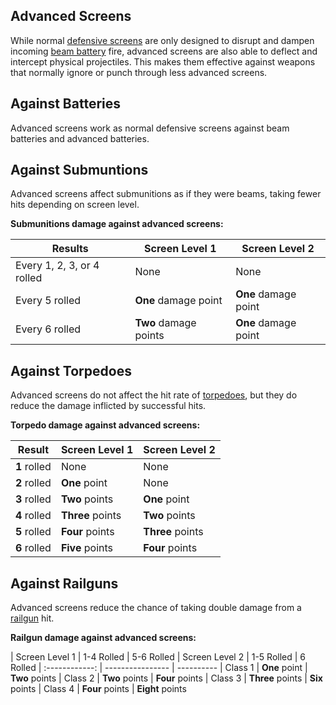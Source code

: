 Advanced Screens
----------------

While normal [defensive screens](DefensiveScreens) are only designed to disrupt and dampen incoming [beam battery](BeamBatteries) fire, advanced screens are also able to deflect and intercept physical projectiles. This makes them effective against weapons that normally ignore or punch through less advanced screens.

Against Batteries
-----------------

Advanced screens work as normal defensive screens against beam batteries and advanced batteries.

Against Submuntions
-------------------

Advanced screens affect submunitions as if they were beams, taking fewer hits depending on screen level.

**Submunitions damage against advanced screens:**

| Results                    | Screen Level 1        | Screen Level 2
| -------------------------- | --------------------- | --------------
| Every 1, 2, 3, or 4 rolled | None                  | None
| Every 5 rolled             | **One** damage point  | **One** damage point
| Every 6 rolled             | **Two** damage points | **One** damage point

Against Torpedoes
-----------------

Advanced screens do not affect the hit rate of [torpedoes](Torpedoes), but they do reduce the damage inflicted by successful hits.

**Torpedo damage against advanced screens:**

| Result       | Screen Level 1     | Screen Level 2
| ------------ | ------------------ | --------------
| **1** rolled | None               | None
| **2** rolled | **One** point      | None
| **3** rolled | **Two** points     | **One** point
| **4** rolled | **Three** points   | **Two** points
| **5** rolled | **Four** points    | **Three** points
| **6** rolled | **Five** points    | **Four** points

Against Railguns
-----------------
Advanced screens reduce the chance of taking double damage from a [railgun](Railguns#advanced-screens) hit.

**Railgun damage against advanced screens:**

| Screen Level 1 | 1-4 Rolled       | 5-6 Rolled
| Screen Level 2 | 1-5 Rolled       | 6 Rolled
| :------------: | ---------------- | ----------
| Class 1        | **One** point    | **Two** points
| Class 2        | **Two** points   | **Four** points
| Class 3        | **Three** points | **Six** points
| Class 4        | **Four** points  | **Eight** points
